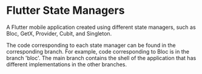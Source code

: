 # Flutter State Managers

A Flutter mobile application created using different state managers, such as Bloc, GetX, Provider, Cubit, and Singleton.

The code corresponding to each state manager can be found in the corresponding branch. For example, code corresponding to Bloc is in the branch 'bloc'. The main branch contains the shell of the application that has different implementations in the other branches.
